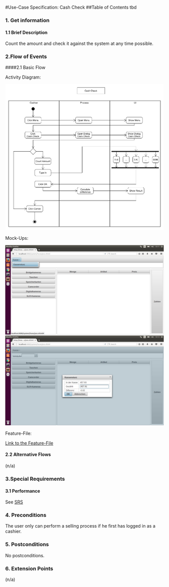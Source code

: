 #Use-Case Specification: Cash Check
##Table of Contents
tbd    

### 1. Get information

#### 1.1 Brief Description

Count the amount and check it against the system at any time possible.

### 2.Flow of Events

####2.1 Basic Flow

Activity Diagram: 

![flow for selling process][flow]

Mock-Ups:

![Mock-Up 1][mockup1]
![Mock-Up 2][mockup2]

Feature-File:

[Link to the Feature-File][feature]

#### 2.2 Alternative Flows

(n/a)

### 3.Special Requirements

#### 3.1 Performance
See [SRS]


### 4. Preconditions

The user only can perform a selling process if he first has logged in as a cashier.
 
### 5. Postconditions

No postconditions.

### 6. Extension Points
(n/a)

<!-- Link definitions -->
[feature]: https://github.com/PosSystems/pos/blob/featurefiles/pos/features/cashCheck.feature
[flow]: https://github.com/PosSystems/pos/blob/master/useCase/flowChart/useCaseCashCheck.png
[SRS]: https://github.com/PosSystems/pos/blob/master/Software%20Requirements%20Specification.pdf
[mockup1]:https://github.com/PosSystems/pos/blob/master/useCase/screenshots/useCaseCashCheck1.png
[mockup2]:https://github.com/PosSystems/pos/blob/master/useCase/screenshots/useCaseCashCheck2.png

